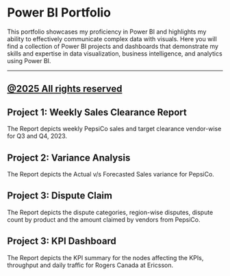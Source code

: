 # Power BI Portfolio
This portfolio showcases my proficiency in Power BI and highlights my ability to effectively communicate complex data with visuals. Here you will find a collection of Power BI projects and dashboards that demonstrate my skills and expertise in data visualization, business intelligence, and analytics using Power BI.

---
 <ins><b>@2025 All rights reserved</b></ins>
---

## Project 1: Weekly Sales Clearance Report
The Report depicts weekly PepsiCo sales and target clearance vendor-wise for Q3 and Q4, 2023.  

## Project 2: Variance Analysis
The Report depicts the Actual v/s Forecasted Sales variance for PepsiCo.

## Project 3: Dispute Claim
The Report depicts the dispute categories, region-wise disputes, dispute count by product and the amount claimed by vendors from PepsiCo.

## Project 3: KPI Dashboard
The Report depicts the KPI summary for the nodes affecting the KPIs, throughput and daily traffic for Rogers Canada at Ericsson.


